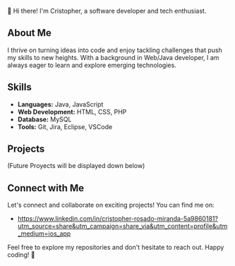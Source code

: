 👋 Hi there! I'm Cristopher, a software developer and tech enthusiast.

## About Me

I thrive on turning ideas into code and enjoy tackling challenges that push my skills to new heights. With a background in Web/Java developer, I am always eager to learn and explore emerging technologies.

## Skills

- **Languages:** Java, JavaScript
- **Web Development:** HTML, CSS, PHP
- **Database:** MySQL
- **Tools:** Git, Jira, Eclipse, VSCode

## Projects
(Future Proyects will be displayed down below)

## Connect with Me

Let's connect and collaborate on exciting projects! You can find me on:

- https://www.linkedin.com/in/cristopher-rosado-miranda-5a9860181?utm_source=share&utm_campaign=share_via&utm_content=profile&utm_medium=ios_app

Feel free to explore my repositories and don't hesitate to reach out. Happy coding! 🚀
